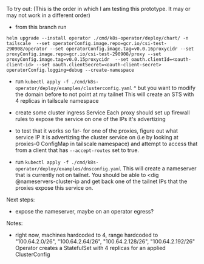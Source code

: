 To try out:
(This is the order in which I am testing this prototype. It may or may not work in a different order)
- from this branch run
```
helm upgrade --install operator ./cmd/k8s-operator/deploy/chart/ -n tailscale  --set operatorConfig.image.repo=gcr.io/csi-test-290908/operator --set operatorConfig.image.tag=v0.0.16proxycidr --set proxyConfig.image.repo=gcr.io/csi-test-290908/proxy --set proxyConfig.image.tag=v0.0.15proxycidr  --set oauth.clientId=<oauth-client-id> --set oauth.clientSecret=<oauth-client-secret> operatorConfig.logging=debug --create-namespace
```

- run `kubectl apply -f ./cmd/k8s-operator/deploy/examples/clusterconfig.yaml`
^ but you want to modify the domain before to not point at my tailnet
This will create an STS with 4 replicas in tailscale namespace

- create some cluster ingress Service
Each proxy should set up firewall rules to expose the service on one of the IPs it's advertizing 

- to test that it works so far- for one of the proxies, figure out what service IP it is advertizing the
cluster service on (i.e by looking at proxies-0 ConfigMap in tailscale namespace) and attempt
to access that from a client that has `--accept-routes` set to true.

- run `kubectl apply -f ./cmd/k8s-operator/deploy/examples/dnsconfig.yaml`
This will create a nameserver that is currently not on tailnet.
You should be able to <dig @nameservers-cluster-ip <dns-name-of-your-service> and get back one of the tailnet IPs that the proxies expose this service on. 

Next steps:
- expose the nameserver, maybe on an  operator egress?

Notes:
- right now, machines hardcoded to 4, range hardcoded to "100.64.2.0/26", "100.64.2.64/26", "100.64.2.128/26", "100.64.2.192/26"
Operator creates a StatefulSet with 4 replicas for an applied ClusterConfig
